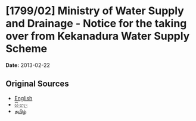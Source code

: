 # [1799/02] Ministry of Water Supply and Drainage - Notice for the taking over from Kekanadura Water Supply Scheme

**Date:** 2013-02-22

## Original Sources

- [English](https://documents.gov.lk/view/extra-gazettes/2013/2/1799-02_E.pdf)
- [සිංහල](https://documents.gov.lk/view/extra-gazettes/2013/2/1799-02_S.pdf)
- [தமிழ்](https://documents.gov.lk/view/extra-gazettes/2013/2/1799-02_T.pdf)
